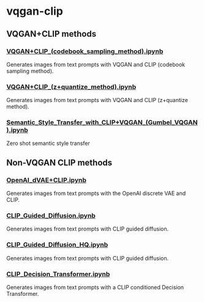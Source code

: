 # vqgan-clip

## VQGAN+CLIP methods

### [VQGAN+CLIP_(codebook_sampling_method).ipynb](https://github.com/EleutherAI/vqgan-clip/blob/main/VQGAN%2BCLIP_(codebook_sampling_method).ipynb)

Generates images from text prompts with VQGAN and CLIP (codebook sampling method).

### [VQGAN+CLIP_(z+quantize_method).ipynb](https://github.com/EleutherAI/vqgan-clip/blob/main/VQGAN%2BCLIP_(z%2Bquantize_method).ipynb)

Generates images from text prompts with VQGAN and CLIP (z+quantize method).

### [Semantic_Style_Transfer_with_CLIP+VQGAN_(Gumbel_VQGAN).ipynb](https://github.com/EleutherAI/vqgan-clip/blob/main/Semantic_Style_Transfer_with_CLIP%2BVQGAN_(Gumbel_VQGAN).ipynb)

Zero shot semantic style transfer

## Non-VQGAN CLIP methods

### [OpenAI_dVAE+CLIP.ipynb](https://github.com/EleutherAI/vqgan-clip/blob/main/OpenAI_dVAE%2BCLIP.ipynb)

Generates images from text prompts with the OpenAI discrete VAE and CLIP.

### [CLIP_Guided_Diffusion.ipynb](https://github.com/EleutherAI/vqgan-clip/blob/main/CLIP_Guided_Diffusion.ipynb)

Generates images from text prompts with CLIP guided diffusion.

### [CLIP_Guided_Diffusion_HQ.ipynb](https://github.com/EleutherAI/vqgan-clip/blob/main/CLIP_Guided_Diffusion_HQ.ipynb)

Generates images from text prompts with CLIP guided diffusion.

### [CLIP_Decision_Transformer.ipynb](https://github.com/EleutherAI/vqgan-clip/blob/main/CLIP_Decision_Transformer.ipynb)

Generates images from text prompts with a CLIP conditioned Decision Transformer.
